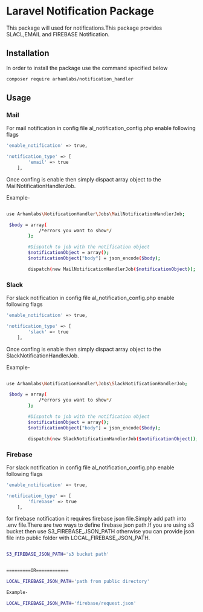# Laravel Notification Package

This package will used for notifications.This package provides SLACL,EMAIL and FIREBASE Notification.

## Installation

In order to install the package use the command specified below

```bash
composer require arhamlabs/notification_handler

```
## Usage

### Mail
For mail notification in config file al_notification_config.php enable following flags

```bash
'enable_notification' => true,

'notification_type' => [
        'email' => true
    ],
````

Once confing is enable then simply dispact array object to the MailNotificationHandlerJob. 

Example-
```bash

use Arhamlabs\NotificationHandler\Jobs\MailNotificationHandlerJob;

 $body = array(
            /*errors you want to show*/
        );

        #Dispatch to job with the notification object
        $notificationObject = array();
        $notificationObject["body"] = json_encode($body);

        dispatch(new MailNotificationHandlerJob($notificationObject));

```


### Slack
For slack notification in config file al_notification_config.php enable following flags

```bash
'enable_notification' => true,

'notification_type' => [
        'slack' => true
    ],
````

Once confing is enable then simply dispact array object to the SlackNotificationHandlerJob. 

Example-
```bash

use Arhamlabs\NotificationHandler\Jobs\SlackNotificationHandlerJob;

 $body = array(
            /*errors you want to show*/
        );

        #Dispatch to job with the notification object
        $notificationObject = array();
        $notificationObject["body"] = json_encode($body);

        dispatch(new SlackNotificationHandlerJob($notificationObject));

```



### Firebase
For slack notification in config file al_notification_config.php enable following flags

```bash
'enable_notification' => true,

'notification_type' => [
        'firebase' => true
    ],
````

for firebase notification it requires firebase json file.Simply add path into .env file.There are two ways to define firebase json path.If you are using s3 bucket then use S3_FIREBASE_JSON_PATH otherwise you can provide json file into public folder with LOCAL_FIREBASE_JSON_PATH.


```bash

S3_FIREBASE_JSON_PATH='s3 bucket path'


=========OR============

LOCAL_FIREBASE_JSON_PATH='path from public directory'

Example-

LOCAL_FIREBASE_JSON_PATH='firebase/request.json'

````
